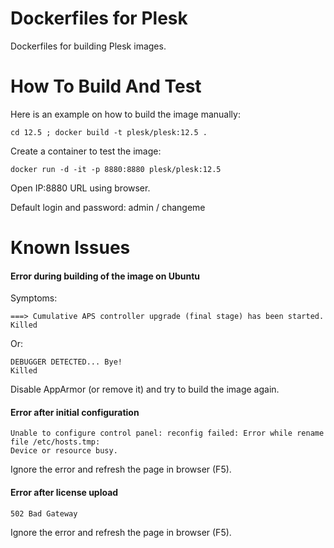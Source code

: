 # Dockerfiles for Plesk

Dockerfiles for building Plesk images.

# How To Build And Test

Here is an example on how to build the image manually:

    cd 12.5 ; docker build -t plesk/plesk:12.5 .

Create a container to test the image:

    docker run -d -it -p 8880:8880 plesk/plesk:12.5

Open IP:8880 URL using browser.

Default login and password: admin / changeme 

# Known Issues

#### Error during building of the image on Ubuntu

Symptoms:

    ===> Cumulative APS controller upgrade (final stage) has been started.
    Killed

Or:

    DEBUGGER DETECTED... Bye!
    Killed

Disable AppArmor (or remove it) and try to build the image again.

#### Error after initial configuration

    Unable to configure control panel: reconfig failed: Error while rename file /etc/hosts.tmp:
    Device or resource busy.

Ignore the error and refresh the page in browser (F5).

#### Error after license upload

    502 Bad Gateway

Ignore the error and refresh the page in browser (F5). 
